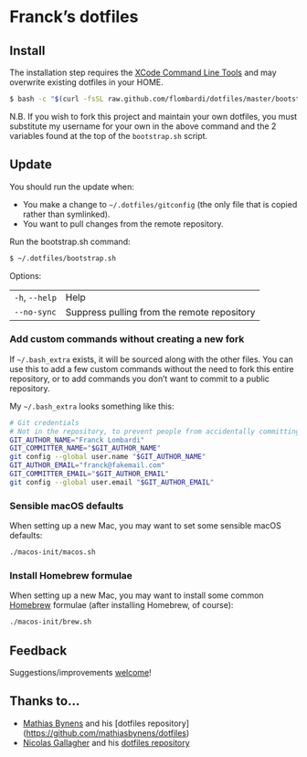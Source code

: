 # Franck’s dotfiles

## Install

The installation step requires the [XCode Command Line
Tools](https://developer.apple.com/downloads) and may overwrite existing
dotfiles in your HOME.

```bash
$ bash -c "$(curl -fsSL raw.github.com/flombardi/dotfiles/master/bootstrap.sh)"
```

N.B. If you wish to fork this project and maintain your own dotfiles, you must
substitute my username for your own in the above command and the 2 variables
found at the top of the `bootstrap.sh` script.

## Update

You should run the update when:

* You make a change to `~/.dotfiles/gitconfig` (the only file that is
  copied rather than symlinked).
* You want to pull changes from the remote repository.

Run the bootstrap.sh command:

```bash
$ ~/.dotfiles/bootstrap.sh
```

Options:

<table>
    <tr>
        <td><code>-h</code>, <code>--help</code></td>
        <td>Help</td>
    </tr>
    <tr>
        <td><code>--no-sync</code></td>
        <td>Suppress pulling from the remote repository</td>
    </tr>
</table>

### Add custom commands without creating a new fork

If `~/.bash_extra` exists, it will be sourced along with the other files. You can use this to add a few custom commands without the need to fork this entire repository, or to add commands you don’t want to commit to a public repository.

My `~/.bash_extra` looks something like this:

```bash
# Git credentials
# Not in the repository, to prevent people from accidentally committing under my name
GIT_AUTHOR_NAME="Franck Lombardi"
GIT_COMMITTER_NAME="$GIT_AUTHOR_NAME"
git config --global user.name "$GIT_AUTHOR_NAME"
GIT_AUTHOR_EMAIL="franck@fakemail.com"
GIT_COMMITTER_EMAIL="$GIT_AUTHOR_EMAIL"
git config --global user.email "$GIT_AUTHOR_EMAIL"
```

### Sensible macOS defaults

When setting up a new Mac, you may want to set some sensible macOS defaults:

```bash
./macos-init/macos.sh
```

### Install Homebrew formulae

When setting up a new Mac, you may want to install some common [Homebrew](http://brew.sh/) formulae (after installing Homebrew, of course):

```bash
./macos-init/brew.sh
```

## Feedback

Suggestions/improvements
[welcome](https://github.com/flombardi/dotfiles/issues)!

## Thanks to…

* [Mathias Bynens](https://mathiasbynens.be/) and his [dotfiles repository] (https://github.com/mathiasbynens/dotfiles)
* [Nicolas Gallagher](http://nicolasgallagher.com/) and his [dotfiles repository](https://github.com/necolas/dotfiles)
